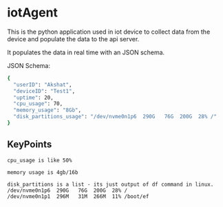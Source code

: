 # iotAgent
This is the python application used in iot device to collect data from the device and populate the data to the api server.

It populates the data in real time with an JSON schema.

JSON Schema:

```sh
{
  "userID": "Akshat",
  "deviceID": "Test1",
  "uptime": 20,
  "cpu_usage": 70,
  "memory_usage": "8Gb",
  "disk_partitions_usage": "/dev/nvme0n1p6  290G   76G  200G  28% /"
}
```

## KeyPoints
    cpu_usage is like 50%

    memory usage is 4gb/16b 

    disk_partitions is a list - its just output of df command in linux.
    /dev/nvme0n1p6  290G   76G  200G  28% /
    /dev/nvme0n1p1  296M   31M  266M  11% /boot/ef
